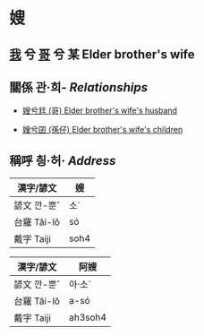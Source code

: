 # 嫂
## [我](member1.md) 兮 [哥](member2.md) 兮 某 Elder brother's wife

## 關係 관·희- _Relationships_

- [嫂兮尪 (哥) Elder brother's wife's husband](member4.md)

- [嫂兮囝 (孫仔) Elder brother's wife's children](member22.md)



## 稱呼 칑·허· _Address_

漢字/諺文 | 嫂
--- | ---
諺文 깐-뿐ˆ | 소ˊ
台羅 Tâi-lô | só
戴字 Taiji | soh4


漢字/諺文 | 阿嫂
--- | ---
諺文 깐-뿐ˆ | 아·소ˊ
台羅 Tâi-lô | a-só
戴字 Taiji | ah3soh4


